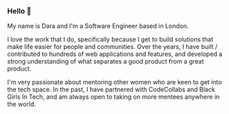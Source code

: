 ### Hello 👋

My name is Dara and I'm a Software Engineer based in London.

I love the work that I do, specifically because I get to build solutions that make life easier for people and communities. Over the years, I have built / contributed to hundreds of web applications and features, and developed a strong understanding of what separates a good product from a great product. 

I'm very passionate about mentoring other women who are keen to get into the tech space. In the past, I have partnered with CodeCollabs and Black Girls In Tech, and am always open to taking on more mentees anywhere in the world.

<!--
**daraolayebi/daraolayebi** is a ✨ _special_ ✨ repository because its `README.md` (this file) appears on your GitHub profile.

Here are some ideas to get you started:

- 🔭 I’m currently working on ...
- 🌱 I’m currently learning ...
- 👯 I’m looking to collaborate on ...
- 🤔 I’m looking for help with ...
- 💬 Ask me about ...
- 📫 How to reach me: ...
- 😄 Pronouns: ...
- ⚡ Fun fact: ...
-->
